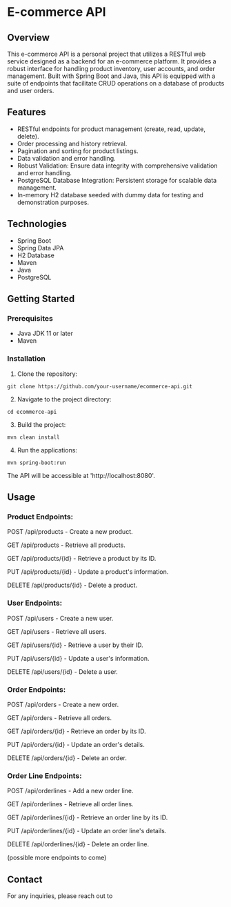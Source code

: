 # E-commerce API 

## Overview

This e-commerce API is a personal project that utilizes a RESTful web service designed as a backend for an e-commerce platform. It provides a robust interface for handling product inventory, user accounts, and order management. Built with Spring Boot and Java, this API is equipped with a suite of endpoints that facilitate CRUD operations on a database of products and user orders.

## Features

- RESTful endpoints for product management (create, read, update, delete).
- Order processing and history retrieval.
- Pagination and sorting for product listings.
- Data validation and error handling.
- Robust Validation: Ensure data integrity with comprehensive validation and error handling.
- PostgreSQL Database Integration: Persistent storage for scalable data management.
- In-memory H2 database seeded with dummy data for testing and demonstration purposes.

## Technologies

- Spring Boot
- Spring Data JPA
- H2 Database
- Maven
- Java
- PostgreSQL
  

## Getting Started

### Prerequisites

- Java JDK 11 or later
- Maven

### Installation

1. Clone the repository:
```
git clone https://github.com/your-username/ecommerce-api.git
```

2. Navigate to the project directory:
```
cd ecommerce-api
```

3. Build the project:
```
mvn clean install
```

4. Run the applications:
```
mvn spring-boot:run
```

The API will be accessible at 'http://localhost:8080'.

## Usage

### Product Endpoints:

POST /api/products - Create a new product.

GET /api/products - Retrieve all products.

GET /api/products/{id} - Retrieve a product by its ID.

PUT /api/products/{id} - Update a product's information.

DELETE /api/products/{id} - Delete a product.

### User Endpoints:

POST /api/users - Create a new user.

GET /api/users - Retrieve all users.

GET /api/users/{id} - Retrieve a user by their ID.

PUT /api/users/{id} - Update a user's information.

DELETE /api/users/{id} - Delete a user.

### Order Endpoints:

POST /api/orders - Create a new order.

GET /api/orders - Retrieve all orders.

GET /api/orders/{id} - Retrieve an order by its ID.

PUT /api/orders/{id} - Update an order's details.

DELETE /api/orders/{id} - Delete an order.

### Order Line Endpoints:

POST /api/orderlines - Add a new order line.

GET /api/orderlines - Retrieve all order lines.

GET /api/orderlines/{id} - Retrieve an order line by its ID.

PUT /api/orderlines/{id} - Update an order line's details.

DELETE /api/orderlines/{id} - Delete an order line.

(possible more endpoints to come)

## Contact

For any inquiries, please reach out to 
